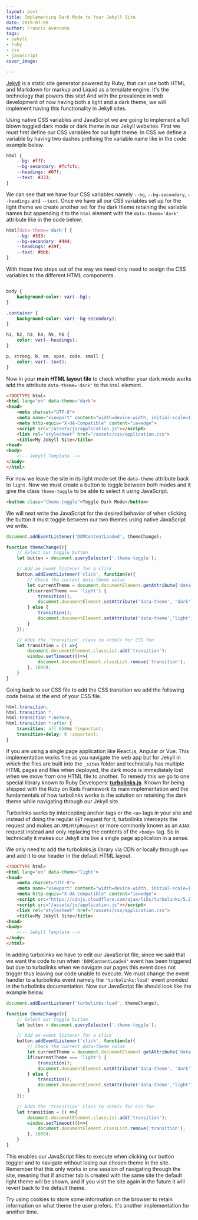 ```yaml
---
layout: post
title: Implementing Dark Mode to Your Jekyll Site
date: 2019-07-08
author: Francis Avanceña
tags:
- jekyll
- ruby
- css
- javascript
cover_image: 

---
```

<a href="https://jekyllrb.com" target="_blank" rel="noopener">Jekyll</a> is a static site generator powered by Ruby, that can use both HTML and Markdown for markup and Liquid as a template engine. It's the technology that powers this site! And with the prevalence in web development of now having both a light and a dark theme, we will implement having this functionality in Jekyll sites.

Using native CSS variables and JavaScript we are going to implement a full blown toggled dark mode or dark theme in our Jekyll websites. First we must first define our CSS variables for our light theme. In CSS we define a variable by having two dashes prefixing the variable name like in the code example below.

```css
html {
    --bg: #fff;
    --bg-secondary: #fcfcfc;
    --headings: #07f;
    --text: #333;
}
```

We can see that we have four CSS variables namely `--bg`, `--bg-secondary`, `--headings` and `--text`. Once we have all our CSS variables set up for the light theme we create another set for the dark theme retaining the variable names but appending it to the `html` element with the `data-theme='dark'` attribute like in the code below:

```css
html[data-theme='dark'] {
    --bg: #333;
    --bg-secondary: #444;
    --headings: #39f;
    --text: #bbb;
}
```

With those two steps out of the way we need only need to assign the CSS variables to the different HTML components.

```css

body {
    background-color: var(--bg);
}

.container {
    background-color: var(--bg-secondary);
}

h1, h2, h3, h4, h5, h6 {
    color: var(--headings);
}

p, strong, b, em, span, code, small {
    color: var(--text);
}
```

Now in your **main HTML layout file** to check whether your dark mode works add the attribute `data-theme='dark'` to the `html` element.

```html
<!DOCTYPE html>
<html lang="en" data-theme="dark">
<head>
    <meta charset="UTF-8">
    <meta name="viewport" content="width=device-width, initial-scale=1.0">
    <meta http-equiv="X-UA-Compatible" content="ie=edge">
    <script src="/assets/js/application.js"></script>
    <link rel="stylesheet" href="/assets/css/application.css">
    <title>My Jekyll Site</title>
<head>
<body>
    <!-- Jekyll Template -->
</body>
</html>
```

For now we leave the site in its light mode set the `data-theme` attribute back to `light`. Now we must create a button to toggle between both modes and it give the class `theme-toggle` to be able to select it using JavaScript.

```html
<button class="theme-toggle">Toggle Dark Mode</button>
```

We will next write the JavaScript for the desired behavior of when clicking the button it must toggle between our two themes using native JavaScript we write.

```js
document.addEventListener('DOMContentLoaded', themeChange);

function themeChange(){
    // Select our toggle button
    let button = document.querySelector('.theme-toggle');

    // Add an event listener for a click
    button.addEventListener('click', function(e){
        // Check the current data-theme value
        let currentTheme = document.documentElement.getAttribute('data-theme');
        if(currentTheme === 'light') {
            transition();
            document.documentElement.setAttribute('data-theme', 'dark');
        } else {
            transition();
            document.documentElement.setAttribute('data-theme','light');
        }
    });

    // Adds the 'transition' class to <html> for CSS fun
    let transition = () =>{
        document.documentElement.classList.add('transition');
        window.setTimeout(()=>{
            document.documentElement.classList.remove('transition');
        }, 1000);
    }
}
```

Going back to our CSS file to add the CSS transition we add the following code below at the end of your CSS file.

```css
html.transition,
html.transition *,
html.transition *:before,
html.transition *:after {
    transition: all 650ms !important;
    transition-delay: 0 !important;
}
```

If you are using a single page application like React.js, Angular or Vue. This implementation works fine as you navigate the web app but for Jekyll in which the files are built into the `_sites` folder and technically has multiple HTML pages and files when deployed, the dark mode is immediately lost when we move from one HTML file to another. To remedy this we go to one special library known to Ruby Developers: [**turbolinks.js**](https://github.com/turbolinks/turbolinks). Known for being shipped with the Ruby on Rails Framework its main implementation and the fundamentals of how turbolinks works is the solution on retaining the dark theme while navigating through our Jekyll site.

Turbolinks works by intercepting anchor tags or the `<a>` tags in your site and instead of doing the regular `GET` request for it, turbolinks intercepts the request and makes an `XMLHttpRequest` or more commonly known as an `AJAX` request instead and only replacing the contents of the `<body>` tag. So in technically it makes our Jekyll site like a single page application in a sense.

We only need to add the turbolinks.js library via CDN or locally through `npm` and add it to our header in the default HTML layout.

```html
<!DOCTYPE html>
<html lang="en" data-theme="light">
<head>
    <meta charset="UTF-8">
    <meta name="viewport" content="width=device-width, initial-scale=1.0">
    <meta http-equiv="X-UA-Compatible" content="ie=edge">
    <script src="https://cdnjs.cloudflare.com/ajax/libs/turbolinks/5.2.0/turbolinks.js"></script>
    <script src="/assets/js/application.js"></script>
    <link rel="stylesheet" href="/assets/css/application.css">
    <title>My Jekyll Site</title>
<head>
<body>
    <!-- Jekyll Template -->
</body>
</html>
```

In adding turbolinks we have to edit our JavaScript file, since we said that we want the code to run when `'DOMContentLoaded'` event has been triggered but due to turbolinks when we navigate our pages this event does not trigger thus leaving our code unable to execute. We must change the event handler to a turbolinks event namely the `'turbolinks:load'` event provided in the turbolinks documentation. Now our JavaScript file should look like the example below.

``` js
document.addEventListener('turbolinks:load', themeChange);

function themeChange(){
    // Select our toggle button
    let button = document.querySelector('.theme-toggle');

    // Add an event listener for a click
    button.addEventListener('click', function(e){
        // Check the current data-theme value
        let currentTheme = document.documentElement.getAttribute('data-theme');
        if(currentTheme === 'light') {
            transition();
            document.documentElement.setAttribute('data-theme', 'dark');
        } else {
            transition();
            document.documentElement.setAttribute('data-theme','light');
        }
    });

    // Adds the 'transition' class to <html> for CSS fun
    let transition = () =>{
        document.documentElement.classList.add('transition');
        window.setTimeout(()=>{
            document.documentElement.classList.remove('transition');
        }, 1000);
    }
}
```

This enables our JavaScript files to execute when clicking our button toggler and to navigate without losing our chosen theme in the site. Remember that this only works in one session of navigating through the site, meaning that if another tab is created with the same site the default light theme will be shown, and if you visit the site again in the future it will revert back to the default theme.

Try using cookies to store some information on the browser to retain information on what theme the user prefers. It's another implementation for another time.